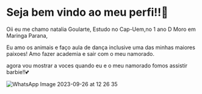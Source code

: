# Seja bem vindo ao meu perfi!!💜 

Oii eu me chamo natalia Goularte,
Estudo no Cap-Uem,no 1 ano D
Moro em Maringa Parana,

Eu amo os animais e faço aula de dança inclusive uma das minhas maiores paixoes!
Amo fazer academia e sair com o meu namorado.

agora vou mostrar a voces quando eu e o meu namorado fomos assistir barbie!!💕 

![WhatsApp Image 2023-09-26 at 12 26 35](https://github.com/goularte18/goularte/assets/146108285/e7be890c-a4e5-4663-9658-a8ec32bf301f)
